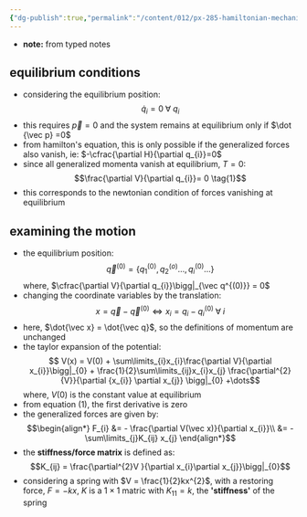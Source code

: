 ```yaml
---
{"dg-publish":true,"permalink":"/content/012/px-285-hamiltonian-mechanics-and-fluid-dynamics/g-normal-modes-and-small-oscillations/px-285-g2-stiffness-matrix/","noteIcon":"1","created":"2024-11-26T12:40:36.599+00:00","updated":"2025-01-05T12:33:02.847+00:00"}
---
```


- **note:** from typed notes

## equilibrium conditions
- considering the equilibrium position:
$$\dot q_{i}=0 \; \forall \; q_{i}$$
- this requires $\vec p =0$ and the system remains at equilibrium only if $\dot {\vec p} =0$
- from hamilton's equation, this is only possible if the generalized forces also vanish, ie: $-\cfrac{\partial H}{\partial q_{i}}=0$
- since all generalized momenta vanish at equilibrium, $T=0:$
$$\frac{\partial V}{\partial q_{i}}= 0 \tag{1}$$
- this corresponds to the newtonian condition of forces vanishing at equilibrium
## examining the motion
- the equilibrium position:
$$\vec q^{(0)} = \{ q_{1}^{(0)}, q_{2}^{(o)} \dots, q_{i}^{(0)} \dots \}$$
	where, $\cfrac{\partial V}{\partial q_{i}}\bigg|_{\vec q^{(0)}} = 0$ 
- changing the coordinate variables by the translation:
$$x = \vec q - \vec q^{(0)} \iff x_{i} = q_{i}- q_{i}^{(0)} \;\forall\;i$$
- here, $\dot{\vec x} = \dot{\vec q}$, so the definitions of momentum are unchanged
- the taylor expansion of the potential: 
$$ V(x) = V(0) + \sum\limits_{i}x_{i}\frac{\partial V}{\partial x_{i}}\bigg|_{0} + \frac{1}{2}\sum\limits_{ij}x_{i}x_{j} \frac{\partial^{2} {V}}{\partial {x_{i}} \partial x_{j}} \bigg|_{0} +\dots$$
	where, $V(0)$ is the constant value at equilibrium 
- from equation $(1)$, the first derivative is zero
- the generalized forces are given by:
$$\begin{align*}
	F_{i} &= - \frac{\partial V(\vec x)}{\partial x_{i}}\\
	&= - \sum\limits_{j}K_{ij} x_{j}
\end{align*}$$
- the **stiffness/force matrix** is defined as:
$$K_{ij} = \frac{\partial^{2}V }{\partial x_{i}\partial x_{j}}\bigg|_{0}$$
- considering a spring with $V = \frac{1}{2}kx^{2}$, with a restoring force, $F = -kx$, $K$ is a $1\times1$ matric with $K_{11} = k$, the **'stiffness'** of the spring
